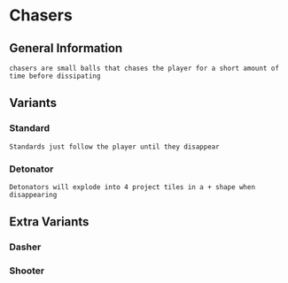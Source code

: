 # Chasers

## General Information

    chasers are small balls that chases the player for a short amount of time before dissipating

## Variants

### Standard

    Standards just follow the player until they disappear

### Detonator

    Detonators will explode into 4 project tiles in a + shape when disappearing

## Extra Variants

### Dasher

### Shooter
